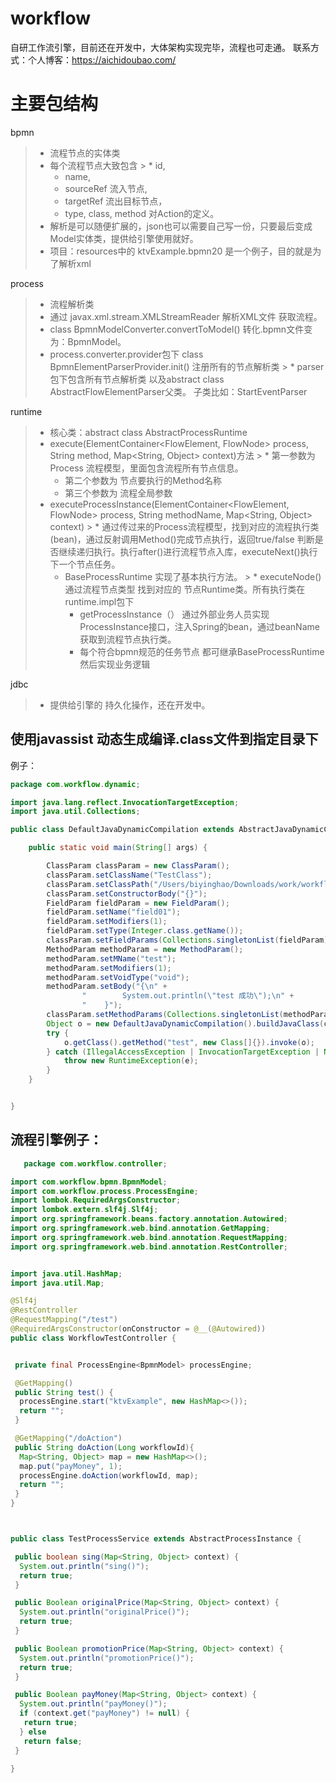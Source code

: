 # workflow 
自研工作流引擎，目前还在开发中，大体架构实现完毕，流程也可走通。
联系方式：个人博客：https://aichidoubao.com/
# 主要包结构

bpmn
> * 流程节点的实体类
> * 每个流程节点大致包含
    >   * id,
>   * name,
>   * sourceRef 流入节点,
>   * targetRef 流出目标节点，
>   * type, class, method 对Action的定义。
> * 解析是可以随便扩展的，json也可以需要自己写一份，只要最后变成Model实体类，提供给引擎使用就好。
> * 项目：resources中的 ktvExample.bpmn20 是一个例子，目的就是为了解析xml

process
> * 流程解析类
> * 通过 javax.xml.stream.XMLStreamReader 解析XML文件 获取流程。
> * class BpmnModelConverter.convertToModel() 转化.bpmn文件变为：BpmnModel。
> * process.converter.provider包下 class BpmnElementParserProvider.init() 注册所有的节点解析类
    >   * parser包下包含所有节点解析类 以及abstract class AbstractFlowElementParser父类。 子类比如：StartEventParser

runtime
>* 核心类：abstract class AbstractProcessRuntime
   >  * execute(ElementContainer<FlowElement, FlowNode> process, String method, Map<String, Object> context)方法
        >    * 第一参数为 Process 流程模型，里面包含流程所有节点信息。
>    * 第二个参数为 节点要执行的Method名称
>    * 第三个参数为 流程全局参数
>  * executeProcessInstance(ElementContainer<FlowElement, FlowNode> process, String methodName, Map<String, Object> context)
     >    * 通过传过来的Process流程模型，找到对应的流程执行类(bean)，通过反射调用Method()完成节点执行，返回true/false 判断是否继续递归执行。执行after()进行流程节点入库，executeNext()执行下一个节点任务。
>    * BaseProcessRuntime 实现了基本执行方法。
       >      * executeNode() 通过流程节点类型 找到对应的 节点Runtime类。所有执行类在runtime.impl包下
>      * getProcessInstance（） 通过外部业务人员实现ProcessInstance接口，注入Spring的bean，通过beanName获取到流程节点执行类。
>      * 每个符合bpmn规范的任务节点 都可继承BaseProcessRuntime 然后实现业务逻辑

jdbc
>* 提供给引擎的 持久化操作，还在开发中。

## 使用javassist 动态生成编译.class文件到指定目录下
例子：
````java
package com.workflow.dynamic;

import java.lang.reflect.InvocationTargetException;
import java.util.Collections;

public class DefaultJavaDynamicCompilation extends AbstractJavaDynamicCompilation {

    public static void main(String[] args) {

        ClassParam classParam = new ClassParam();
        classParam.setClassName("TestClass");
        classParam.setClassPath("/Users/biyinghao/Downloads/work/workflow/src/main/resources/");
        classParam.setConstructorBody("{}");
        FieldParam fieldParam = new FieldParam();
        fieldParam.setName("field01");
        fieldParam.setModifiers(1);
        fieldParam.setType(Integer.class.getName());
        classParam.setFieldParams(Collections.singletonList(fieldParam));
        MethodParam methodParam = new MethodParam();
        methodParam.setMName("test");
        methodParam.setModifiers(1);
        methodParam.setVoidType("void");
        methodParam.setBody("{\n" +
                "        System.out.println(\"test 成功\");\n" +
                "    }");
        classParam.setMethodParams(Collections.singletonList(methodParam));
        Object o = new DefaultJavaDynamicCompilation().buildJavaClass(classParam);
        try {
            o.getClass().getMethod("test", new Class[]{}).invoke(o);
        } catch (IllegalAccessException | InvocationTargetException | NoSuchMethodException e) {
            throw new RuntimeException(e);
        }
    }


}
````
## 流程引擎例子：
````java
   package com.workflow.controller;

import com.workflow.bpmn.BpmnModel;
import com.workflow.process.ProcessEngine;
import lombok.RequiredArgsConstructor;
import lombok.extern.slf4j.Slf4j;
import org.springframework.beans.factory.annotation.Autowired;
import org.springframework.web.bind.annotation.GetMapping;
import org.springframework.web.bind.annotation.RequestMapping;
import org.springframework.web.bind.annotation.RestController;


import java.util.HashMap;
import java.util.Map;

@Slf4j
@RestController
@RequestMapping("/test")
@RequiredArgsConstructor(onConstructor = @__(@Autowired))
public class WorkflowTestController {


 private final ProcessEngine<BpmnModel> processEngine;

 @GetMapping()
 public String test() {
  processEngine.start("ktvExample", new HashMap<>());
  return "";
 }

 @GetMapping("/doAction")
 public String doAction(Long workflowId){
  Map<String, Object> map = new HashMap<>();
  map.put("payMoney", 1);
  processEngine.doAction(workflowId, map);
  return "";
 }
}



public class TestProcessService extends AbstractProcessInstance {

 public boolean sing(Map<String, Object> context) {
  System.out.println("sing()");
  return true;
 }

 public Boolean originalPrice(Map<String, Object> context) {
  System.out.println("originalPrice()");
  return true;
 }

 public Boolean promotionPrice(Map<String, Object> context) {
  System.out.println("promotionPrice()");
  return true;
 }

 public Boolean payMoney(Map<String, Object> context) {
  System.out.println("payMoney()");
  if (context.get("payMoney") != null) {
   return true;
  } else
   return false;
 }

}
````
